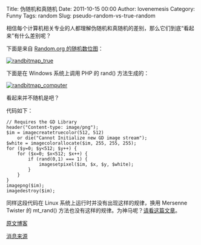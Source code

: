 Title: 伪随机和真随机
Date: 2011-10-15 00:00
Author: lovenemesis
Category: Funny
Tags: random
Slug: pseudo-random-vs-true-random

相信每个计算机相关专业的人都理解伪随机和真随机的差别，那么它们到底“看起来”有什么差别呢？

下面是来自 [Random.org 的随机数位图](http://www.random.org/bitmaps/)：

[![](http://linuxtoy.org/img/2011/10/randbitmap_true.png "randbitmap_true")](http://linuxtoy.org/img/2011/10/randbitmap_true.png)

下面是在 Windows 系统上调用 PHP 的 rand() 方法生成的：

[![](http://linuxtoy.org/img/2011/10/randbitmap_computer.png "randbitmap_computer")](http://linuxtoy.org/img/2011/10/randbitmap_computer.png)

看起来并不随机是吧？

代码如下：

    // Requires the GD Library
    header("Content-type: image/png");
    $im = imagecreatetruecolor(512, 512)
        or die("Cannot Initialize new GD image stream");
    $white = imagecolorallocate($im, 255, 255, 255);
    for ($y=0; $y<512; $y++) {
        for ($x=0; $x<512; $x++) {
            if (rand(0,1) === 1) {
                imagesetpixel($im, $x, $y, $white);
            }
        }
    }       
    imagepng($im);
    imagedestroy($im);

同样这段代码在 Linux 系统上运行时并没有出现这样的规律，换用 Mersenne
Twister 的 mt\_rand()
方法也没有这样的规律。为神马呢？[请看这篇文章](http://www.boallen.com/random-numbers.html)。

[原文博客](http://www.boallen.com/random-numbers.html)

[消息来源](http://identi.ca/notice/84559479)

